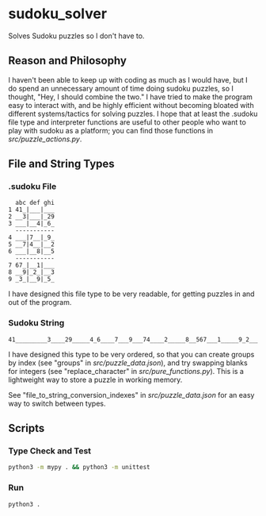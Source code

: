 # sudoku_solver
Solves Sudoku puzzles so I don't have to.

## Reason and Philosophy
I haven't been able to keep up with coding as much as I would have, but I do spend an unnecessary amount of time doing sudoku puzzles, so I thought, "Hey, I should combine the two." I have tried to make the program easy to interact with, and be highly efficient without becoming bloated with different systems/tactics for solving puzzles. I hope that at least the .sudoku file type and interpreter functions are useful to other people who want to play with sudoku as a platform; you can find those functions in _src/puzzle_actions.py_.

## File and String Types

### .sudoku File

```
  abc def ghi
1 41_|___|___
2 __3|___|_29
3 ___|__4|_6_
  -----------
4 ___|7__|_9_
5 __7|4__|__2
6 ___|__8|__5
  -----------
7 67_|__1|___
8 __9|_2_|__3
9 _3_|__9|_5_
```

I have designed this file type to be very readable, for getting puzzles in and out of the program.

### Sudoku String

```
41_________3____29_____4_6____7___9___74____2_____8__567___1_____9_2___3_3___9_5_
```

I have designed this type to be very ordered, so that you can create groups by index (see "groups" in _src/puzzle_data.json_), and try swapping blanks for integers (see "replace_character" in _src/pure_functions.py_). This is a lightweight way to store a puzzle in working memory.

See "file_to_string_conversion_indexes" in _src/puzzle_data.json_ for an easy way to switch between types.

## Scripts

### Type Check and Test

```sh
python3 -m mypy . && python3 -m unittest
```

### Run

```sh
python3 .
```